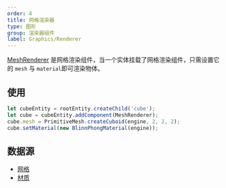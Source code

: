 ```yaml
---
order: 4
title: 网格渲染器
type: 图形
group: 渲染器组件
label: Graphics/Renderer
---
```


[MeshRenderer](${api}core/MeshRenderer) 是网格渲染组件，当一个实体挂载了网格渲染组件，只需设置它的 `mesh` 与 `material`即可渲染物体。

## 使用

``` TypeScript
let cubeEntity = rootEntity.createChild('cube');
let cube = cubeEntity.addComponent(MeshRenderer);
cube.mesh = PrimitiveMesh.createCuboid(engine, 2, 2, 2);
cube.setMaterial(new BlinnPhongMaterial(engine));
```
<playground src="scene-basic.ts"></playground>

## 数据源

- [网格](${docs}mesh-cn)
- [材质](${docs}material-cn)
